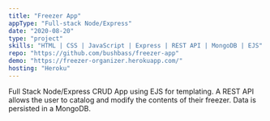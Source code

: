```yaml
---
title: "Freezer App"
appType: "Full-stack Node/Express"
date: "2020-08-20"
type: "project"
skills: "HTML | CSS | JavaScript | Express | REST API | MongoDB | EJS"
repo: "https://github.com/bushbass/freezer-app"
demo: "https://freezer-organizer.herokuapp.com/"
hosting: "Heroku"
---
```


Full Stack Node/Express CRUD App using EJS for templating. A REST API allows the user to catalog and modify the contents of their freezer. Data is persisted in a MongoDB.
